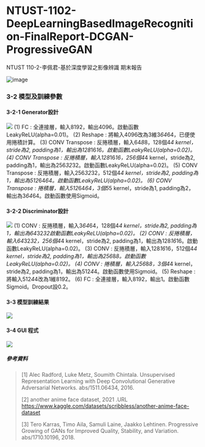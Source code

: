 # NTUST-1102-DeepLearningBasedImageRecognition-FinalReport-DCGAN-ProgressiveGAN
NTUST 110-2-李佩君-基於深度學習之影像辨識 期末報告

![image]( https://i.imgur.com/kZdczmj.gif )

### 3-2 模型及訓練參數
#### 3-2-1 Generator設計
![]( https://i.imgur.com/o4lAnBg.png )
(1) FC : 全連接層，輸入8192，輸出4096。啟動函數LeakyReLU(alpha=0.01)。
(2) Reshape : 將輸入4096改為3維3*64*64，已便使用捲積計算。
(3) CONV Transpose : 反捲積層，輸入64*8*8，128個4*4 kernel，stride為2, padding為1，輸出為128*16*16。啟動函數LeakyReLU(alpha=0.02)。
(4) CONV Transpose : 反捲積層，輸入128*16*16，256個4*4 kernel，stride為2, padding為1，輸出為256*32*32。啟動函數LeakyReLU(alpha=0.02)。
(5) CONV Transpose : 反捲積層，輸入256*32*32，512個4*4 kernel，stride為2, padding為1，輸出為512*64*64。啟動函數LeakyReLU(alpha=0.02)。
(6) CONV Transpose : 捲積層，輸入512*64*64，3個5*5 kernel，stride為1, padding為2，輸出為3*64*64。啟動函數使用Sigmoid。
#### 3-2-2 Discriminator設計
![]( https://i.imgur.com/GUdvRsG.png )
(1) CONV : 反捲積層，輸入3*64*64，128個4*4 kernel，stride為2, padding為1，輸出為64*32*32啟動函數LeakyReLU(alpha=0.02)。
(2) CONV : 反捲積層，輸入64*32*32，256個4*4 kernel，stride為2, padding為1，輸出為128*16*16。啟動函數LeakyReLU(alpha=0.02)。
(3) CONV : 反捲積層，輸入128*16*16，512個4*4 kernel，stride為2, padding為1，輸出為256*8*8。啟動函數LeakyReLU(alpha=0.02)。
(4) CONV : 捲積層，輸入256*8*8，3個4*4 kernel，stride為2, padding為1，輸出為512*4*4。啟動函數使用Sigmoid。
(5) Reshape : 將輸入512*4*4改為1維8192。
(6) FC : 全連接層，輸入8192，輸出1。啟動函數Sigmoid。Dropout設0.2。
#### 3-3 模型訓練結果
![]( https://i.imgur.com/uXNPxDy.png )

#### 3-4 GUI 程式
![]( https://i.imgur.com/BcqZ05V.png )



##### 參考資料
>[1] Alec Radford, Luke Metz, Soumith Chintala. Unsupervised Representation Learning with Deep Convolutional Generative Adversarial Networks. abs/1511.06434, 2016.
>
>[2] another anime face dataset, 2021 .URL https://www.kaggle.com/datasets/scribbless/another-anime-face-dataset
>
>[3] Tero Karras, Timo Aila, Samuli Laine, Jaakko Lehtinen. Progressive Growing of GANs for Improved Quality, Stability, and Variation. abs/1710.10196, 2018.
